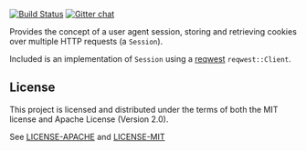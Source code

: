 [![Build Status](https://travis-ci.org/pfernie/user_agent.svg?branch=master)](https://travis-ci.org/pfernie/user_agent)
[![Gitter chat](https://badges.gitter.im/gitterHQ/gitter.png)](https://gitter.im/user_agent)

Provides the concept of a user agent session, storing and retrieving cookies over multiple HTTP requests (a `Session`).

Included is an implementation of `Session` using a [reqwest](https://crates.io/crates/reqwest) `reqwest::Client`.

## License
This project is licensed and distributed under the terms of both the MIT license and Apache License (Version 2.0).

See [LICENSE-APACHE](LICENSE-APACHE) and [LICENSE-MIT](LICENSE-MIT)

